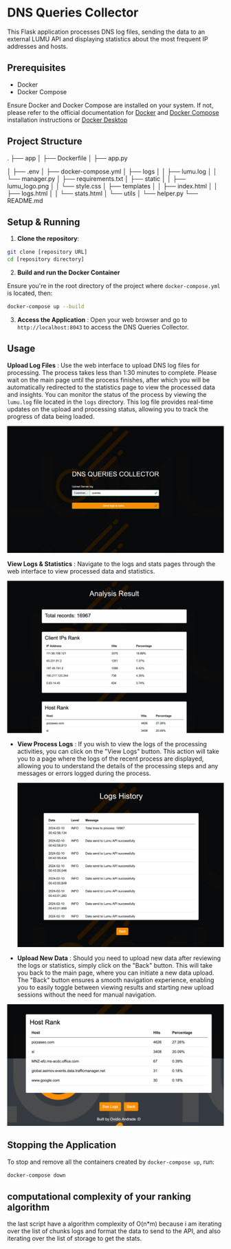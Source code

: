 # DNS Queries Collector

This Flask application processes DNS log files, sending the data to an external LUMU API and displaying statistics about the most frequent IP addresses and hosts.

## Prerequisites

* Docker
* Docker Compose

Ensure Docker and Docker Compose are installed on your system. If not, please refer to the official documentation for [Docker](https://docs.docker.com/engine/install/) and [Docker Compose](https://docs.docker.com/compose/install/) installation instructions or [Docker Desktop](https://docs.docker.com/desktop/install/windows-install/)

## Project Structure

.
├── app
│   ├── Dockerfile
│   ├── app.py

│   ├── .env
│   ├── docker-compose.yml
│   ├── logs
│   │   ├── lumu.log
│   │   └── manager.py
│   ├── requirements.txt
│   ├── static
│   │   ├── lumu_logo.png
│   │   └── style.css
│   ├── templates
│   │   ├── index.html
│   │   ├── logs.html
│   │   └── stats.html
│   └── utils
│       └── helper.py
└── README.md


## Setup & Running

1. **Clone the repository**:

```bash
git clone [repository URL]
cd [repository directory]
```


2. **Build and run the Docker Container**

Ensure you're in the root directory of the project where `docker-compose.yml` is located, then:

```bash
docker-compose up --build
```


3. **Access the Application** :
   Open your web browser and go to `http://localhost:8043` to access the DNS Queries Collector.


## Usage

**Upload Log Files** : Use the web interface to upload DNS log files for processing. The
process takes less than 1:30 minutes to complete. Please wait on the main page until the process finishes, after which you will be automatically redirected to the statistics page to view the processed data and insights. You can monitor the status of the process by viewing the `lumu.log` file located in the `logs` directory. This log file provides real-time updates on the upload and processing status, allowing you to track the progress of data being
loaded.

![1707529653960](image/README/1707529653960.png)

**View Logs & Statistics** : Navigate to the logs and stats pages through the web interface to view processed data and statistics.

![1707529949416](image/README/1707529949416.png)


* **View Process Logs** : If you wish to view the logs of the processing activities, you can click on the "View Logs" button. This action will take you to a page where the logs of the recent process are displayed, allowing you to understand the details of the processing steps and any messages or errors logged during the process.


  ![1707530208157](image/README/1707530208157.png)


* **Upload New Data** : Should you need to upload new data after reviewing the logs or statistics, simply click on the "Back" button. This will take you back to the main page, where you can initiate a new data upload. The "Back" button ensures a smooth navigation experience, enabling you to easily toggle between viewing results and starting new upload sessions without the need for manual navigation.


![1707530072845](image/README/1707530072845.png)



## Stopping the Application

To stop and remove all the containers created by `docker-compose up`, run:

```bash
docker-compose down
```



## computational complexity of your ranking algorithm

the last script have a algorithm complexity of O(n*m) because i am iterating over the list of chunks logs and format the data to send to the API, and also iterating over the list of storage to get the stats.
